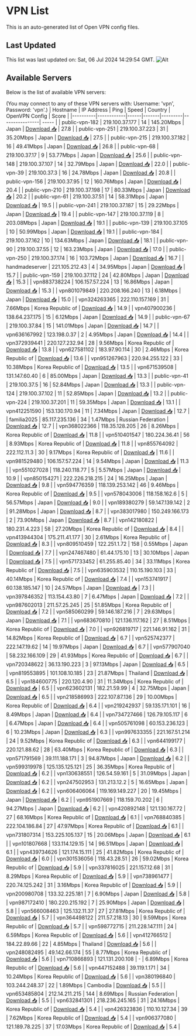 # VPN List

This is an auto-generated list of Open VPN config files.

## Last Updated

This list was last updated on: Sat, 06 Jul 2024 14:29:54 GMT.
![Alt](https://repobeats.axiom.co/api/embed/186b98318ef1479477931607c1ad7d823f12451f.svg "Repobeats analytics image")

## Available Servers

Below is the list of available VPN servers:

(You may connect to any of these VPN servers with: Username: 'vpn', Password: 'vpn'.)
| Hostname | IP Address | Ping | Speed | Country | OpenVPN Config | Score |
|----------|------------|------|-------|---------|----------------| ----- |
| public-vpn-182 | 219.100.37.177 | 14 | 145.20Mbps | Japan | [Download 📥](./configs/server_0_JP.ovpn) | 27.8 |
| public-vpn-251 | 219.100.37.223 | 31 | 35.20Mbps | Japan | [Download 📥](./configs/server_1_JP.ovpn) | 27.5 |
| public-vpn-215 | 219.100.37.182 | 16 | 49.41Mbps | Japan | [Download 📥](./configs/server_2_JP.ovpn) | 26.8 |
| public-vpn-68 | 219.100.37.17 | 9 | 53.77Mbps | Japan | [Download 📥](./configs/server_3_JP.ovpn) | 25.6 |
| public-vpn-148 | 219.100.37.107 | 14 | 32.79Mbps | Japan | [Download 📥](./configs/server_4_JP.ovpn) | 22.0 |
| public-vpn-39 | 219.100.37.3 | 16 | 24.78Mbps | Japan | [Download 📥](./configs/server_5_JP.ovpn) | 20.8 |
| public-vpn-156 | 219.100.37.95 | 12 | 160.76Mbps | Japan | [Download 📥](./configs/server_6_JP.ovpn) | 20.4 |
| public-vpn-210 | 219.100.37.198 | 17 | 80.33Mbps | Japan | [Download 📥](./configs/server_7_JP.ovpn) | 20.2 |
| public-vpn-61 | 219.100.37.51 | 14 | 58.31Mbps | Japan | [Download 📥](./configs/server_8_JP.ovpn) | 19.5 |
| public-vpn-241 | 219.100.37.187 | 15 | 29.22Mbps | Japan | [Download 📥](./configs/server_9_JP.ovpn) | 19.4 |
| public-vpn-147 | 219.100.37.119 | 8 | 203.08Mbps | Japan | [Download 📥](./configs/server_10_JP.ovpn) | 19.1 |
| public-vpn-139 | 219.100.37.105 | 10 | 50.99Mbps | Japan | [Download 📥](./configs/server_11_JP.ovpn) | 19.1 |
| public-vpn-184 | 219.100.37.162 | 10 | 134.63Mbps | Japan | [Download 📥](./configs/server_12_JP.ovpn) | 18.1 |
| public-vpn-90 | 219.100.37.55 | 12 | 163.23Mbps | Japan | [Download 📥](./configs/server_13_JP.ovpn) | 17.0 |
| public-vpn-250 | 219.100.37.174 | 16 | 103.72Mbps | Japan | [Download 📥](./configs/server_14_JP.ovpn) | 16.7 |
| handmadeserver | 221.105.212.43 | 4 | 34.95Mbps | Japan | [Download 📥](./configs/server_15_JP.ovpn) | 15.7 |
| public-vpn-159 | 219.100.37.112 | 24 | 42.80Mbps | Japan | [Download 📥](./configs/server_16_JP.ovpn) | 15.3 |
| vpn883738224 | 106.157.57.224 | 13 | 16.86Mbps | Japan | [Download 📥](./configs/server_17_JP.ovpn) | 15.3 |
| vpn801079849 | 220.208.166.240 | 13 | 6.18Mbps | Japan | [Download 📥](./configs/server_18_JP.ovpn) | 15.0 |
| vpn324263365 | 222.110.157.169 | 31 | 7.66Mbps | Korea Republic of | [Download 📥](./configs/server_19_KR.ovpn) | 14.9 |
| vpn407900236 | 138.64.237.175 | 15 | 6.12Mbps | Japan | [Download 📥](./configs/server_20_JP.ovpn) | 14.9 |
| public-vpn-67 | 219.100.37.84 | 15 | 141.01Mbps | Japan | [Download 📥](./configs/server_21_JP.ovpn) | 14.7 |
| vpn636167992 | 123.198.0.37 | 2 | 4.95Mbps | Japan | [Download 📥](./configs/server_22_JP.ovpn) | 14.4 |
| vpn372939441 | 220.127.232.94 | 28 | 9.56Mbps | Korea Republic of | [Download 📥](./configs/server_23_KR.ovpn) | 13.8 |
| vpn627581102 | 183.97.90.114 | 30 | 2.46Mbps | Korea Republic of | [Download 📥](./configs/server_24_KR.ovpn) | 13.6 |
| vpn951267963 | 220.94.255.122 | 33 | 10.38Mbps | Korea Republic of | [Download 📥](./configs/server_25_KR.ovpn) | 13.5 |
| vpn671539508 | 131.147.60.40 | 6 | 85.00Mbps | Japan | [Download 📥](./configs/server_26_JP.ovpn) | 13.3 |
| public-vpn-41 | 219.100.37.5 | 16 | 52.84Mbps | Japan | [Download 📥](./configs/server_27_JP.ovpn) | 13.3 |
| public-vpn-124 | 219.100.37.102 | 11 | 52.85Mbps | Japan | [Download 📥](./configs/server_28_JP.ovpn) | 13.2 |
| public-vpn-224 | 219.100.37.201 | 11 | 59.35Mbps | Japan | [Download 📥](./configs/server_29_JP.ovpn) | 13.1 |
| vpn412251590 | 153.130.170.94 | 11 | 7.34Mbps | Japan | [Download 📥](./configs/server_30_JP.ovpn) | 12.7 |
| familia2025 | 85.117.235.136 | 34 | 1.47Mbps | Russian Federation | [Download 📥](./configs/server_31_RU.ovpn) | 12.7 |
| vpn368022366 | 118.35.128.205 | 26 | 8.26Mbps | Korea Republic of | [Download 📥](./configs/server_32_KR.ovpn) | 11.8 |
| vpn510401547 | 180.224.36.41 | 56 | 8.93Mbps | Korea Republic of | [Download 📥](./configs/server_33_KR.ovpn) | 11.8 |
| vpn855764092 | 222.112.11.3 | 30 | 9.17Mbps | Korea Republic of | [Download 📥](./configs/server_34_KR.ovpn) | 11.6 |
| vpn981529480 | 106.157.57.224 | 14 | 9.54Mbps | Japan | [Download 📥](./configs/server_35_JP.ovpn) | 11.3 |
| vpn551027028 | 118.240.118.77 | 5 | 5.57Mbps | Japan | [Download 📥](./configs/server_36_JP.ovpn) | 10.9 |
| vpn850154271 | 222.226.218.215 | 24 | 16.25Mbps | Japan | [Download 📥](./configs/server_37_JP.ovpn) | 9.8 |
| vpn594776359 | 118.139.253.142 | 46 | 9.46Mbps | Korea Republic of | [Download 📥](./configs/server_38_KR.ovpn) | 9.5 |
| vpn578043006 | 118.158.162.6 | 5 | 56.57Mbps | Japan | [Download 📥](./configs/server_39_JP.ovpn) | 9.0 |
| vpn189380279 | 59.147.139.142 | 2 | 91.28Mbps | Japan | [Download 📥](./configs/server_40_JP.ovpn) | 8.7 |
| vpn383017980 | 150.249.166.173 | 2 | 73.90Mbps | Japan | [Download 📥](./configs/server_41_JP.ovpn) | 8.7 |
| vpn142180822 | 180.231.4.223 | 58 | 27.20Mbps | Korea Republic of | [Download 📥](./configs/server_42_KR.ovpn) | 8.4 |
| vpn413944304 | 175.211.41.177 | 30 | 2.61Mbps | Korea Republic of | [Download 📥](./configs/server_43_KR.ovpn) | 8.3 |
| vpn809510459 | 122.251.1.72 | 158 | 0.55Mbps | Japan | [Download 📥](./configs/server_44_JP.ovpn) | 7.7 |
| vpn247467480 | 61.44.175.10 | 13 | 30.10Mbps | Japan | [Download 📥](./configs/server_45_JP.ovpn) | 7.5 |
| vpn571733452 | 61.255.85.40 | 34 | 33.11Mbps | Korea Republic of | [Download 📥](./configs/server_46_KR.ovpn) | 7.5 |
| vpn635903532 | 110.15.190.103 | 33 | 40.14Mbps | Korea Republic of | [Download 📥](./configs/server_47_KR.ovpn) | 7.4 |
| vpn153741917 | 60.138.185.147 | 10 | 24.57Mbps | Japan | [Download 📥](./configs/server_48_JP.ovpn) | 7.3 |
| vpn397846352 | 113.154.43.80 | 7 | 6.47Mbps | Japan | [Download 📥](./configs/server_49_JP.ovpn) | 7.2 |
| vpn987602013 | 211.57.25.245 | 25 | 51.85Mbps | Korea Republic of | [Download 📥](./configs/server_50_KR.ovpn) | 7.2 |
| vpn585060299 | 59.146.187.216 | 7 | 29.63Mbps | Japan | [Download 📥](./configs/server_51_JP.ovpn) | 7.1 |
| vpn683670810 | 121.136.117.162 | 27 | 8.51Mbps | Korea Republic of | [Download 📥](./configs/server_52_KR.ovpn) | 7.0 |
| vpn926819717 | 221.146.91.162 | 31 | 14.82Mbps | Korea Republic of | [Download 📥](./configs/server_53_KR.ovpn) | 6.7 |
| vpn525742377 | 222.147.19.62 | 14 | 19.97Mbps | Japan | [Download 📥](./configs/server_54_JP.ovpn) | 6.7 |
| vpn577907040 | 58.232.166.109 | 29 | 41.93Mbps | Korea Republic of | [Download 📥](./configs/server_55_KR.ovpn) | 6.7 |
| vpn720348622 | 36.13.190.223 | 3 | 97.13Mbps | Japan | [Download 📥](./configs/server_56_JP.ovpn) | 6.5 |
| vpn819553895 | 101.108.10.185 | 23 | 21.87Mbps | Thailand | [Download 📥](./configs/server_57_TH.ovpn) | 6.5 |
| vpn184600775 | 220.120.4.90 | 31 | 11.34Mbps | Korea Republic of | [Download 📥](./configs/server_58_KR.ovpn) | 6.5 |
| vpn623602131 | 182.21.59.99 | 4 | 32.75Mbps | Japan | [Download 📥](./configs/server_59_JP.ovpn) | 6.5 |
| vpn218586993 | 222.107.87.136 | 29 | 10.00Mbps | Korea Republic of | [Download 📥](./configs/server_60_KR.ovpn) | 6.4 |
| vpn219242937 | 59.135.171.101 | 16 | 8.49Mbps | Japan | [Download 📥](./configs/server_61_JP.ovpn) | 6.4 |
| vpn734727466 | 126.79.105.117 | 6 | 6.47Mbps | Japan | [Download 📥](./configs/server_62_JP.ovpn) | 6.4 |
| vpn505761098 | 60.153.236.123 | 6 | 10.23Mbps | Japan | [Download 📥](./configs/server_63_JP.ovpn) | 6.3 |
| vpn997633355 | 221.167.51.214 | 24 | 9.52Mbps | Korea Republic of | [Download 📥](./configs/server_64_KR.ovpn) | 6.3 |
| vpn644199177 | 220.121.88.62 | 28 | 63.40Mbps | Korea Republic of | [Download 📥](./configs/server_65_KR.ovpn) | 6.3 |
| vpn571791569 | 39.111.188.171 | 3 | 94.87Mbps | Japan | [Download 📥](./configs/server_66_JP.ovpn) | 6.2 |
| vpn599319978 | 125.135.125.121 | 25 | 36.35Mbps | Korea Republic of | [Download 📥](./configs/server_67_KR.ovpn) | 6.2 |
| vpn130638551 | 126.54.59.161 | 5 | 31.09Mbps | Japan | [Download 📥](./configs/server_68_JP.ovpn) | 6.2 |
| vpn247502953 | 131.213.12.2 | 5 | 16.65Mbps | Japan | [Download 📥](./configs/server_69_JP.ovpn) | 6.2 |
| vpn606406064 | 119.169.149.227 | 20 | 19.45Mbps | Japan | [Download 📥](./configs/server_70_JP.ovpn) | 6.2 |
| vpn951907669 | 118.159.70.202 | 6 | 94.27Mbps | Japan | [Download 📥](./configs/server_71_JP.ovpn) | 6.2 |
| vpn420892148 | 121.130.167.72 | 27 | 68.16Mbps | Korea Republic of | [Download 📥](./configs/server_72_KR.ovpn) | 6.1 |
| vpn768840385 | 222.104.186.84 | 27 | 47.97Mbps | Korea Republic of | [Download 📥](./configs/server_73_KR.ovpn) | 6.1 |
| vpn731807314 | 153.225.105.137 | 15 | 20.06Mbps | Japan | [Download 📥](./configs/server_74_JP.ovpn) | 6.1 |
| vpn101807668 | 133.114.129.15 | 14 | 96.51Mbps | Japan | [Download 📥](./configs/server_75_JP.ovpn) | 6.1 |
| vpn439734626 | 121.174.15.111 | 25 | 41.82Mbps | Korea Republic of | [Download 📥](./configs/server_76_KR.ovpn) | 6.0 |
| vpn301536056 | 118.43.28.51 | 26 | 59.02Mbps | Korea Republic of | [Download 📥](./configs/server_77_KR.ovpn) | 5.9 |
| vpn337816025 | 221.157.12.68 | 31 | 8.29Mbps | Korea Republic of | [Download 📥](./configs/server_78_KR.ovpn) | 5.9 |
| vpn738961477 | 220.74.125.242 | 31 | 3.16Mbps | Korea Republic of | [Download 📥](./configs/server_79_KR.ovpn) | 5.9 |
| vpn200980708 | 133.32.225.181 | 7 | 6.90Mbps | Japan | [Download 📥](./configs/server_80_JP.ovpn) | 5.8 |
| vpn987172410 | 180.220.215.192 | 7 | 25.90Mbps | Japan | [Download 📥](./configs/server_81_JP.ovpn) | 5.8 |
| vpn566008463 | 125.132.11.37 | 27 | 27.81Mbps | Korea Republic of | [Download 📥](./configs/server_82_KR.ovpn) | 5.7 |
| vpn364498122 | 211.57.218.13 | 30 | 9.59Mbps | Korea Republic of | [Download 📥](./configs/server_83_KR.ovpn) | 5.7 |
| vpn598772715 | 211.228.147.111 | 24 | 6.59Mbps | Korea Republic of | [Download 📥](./configs/server_84_KR.ovpn) | 5.6 |
| vpn412766512 | 184.22.89.66 | 22 | 4.85Mbps | Thailand | [Download 📥](./configs/server_85_TH.ovpn) | 5.6 |
| vpn248082495 | 49.142.66.174 | 55 | 8.77Mbps | Korea Republic of | [Download 📥](./configs/server_86_KR.ovpn) | 5.6 |
| vpn710866893 | 121.131.200.108 | - | 6.89Mbps | Korea Republic of | [Download 📥](./configs/server_87_KR.ovpn) | 5.6 |
| vpn447152488 | 39.119.1.171 | 34 | 10.24Mbps | Korea Republic of | [Download 📥](./configs/server_88_KR.ovpn) | 5.6 |
| vpn380196840 | 103.244.248.37 | 22 | 1.89Mbps | Cambodia | [Download 📥](./configs/server_89_KH.ovpn) | 5.5 |
| vpn653485804 | 212.14.211.215 | 144 | 8.69Mbps | Russian Federation | [Download 📥](./configs/server_90_RU.ovpn) | 5.5 |
| vpn632841301 | 218.236.245.165 | 31 | 24.16Mbps | Korea Republic of | [Download 📥](./configs/server_91_KR.ovpn) | 5.4 |
| vpn426323836 | 110.10.127.34 | 39 | 7.62Mbps | Korea Republic of | [Download 📥](./configs/server_92_KR.ovpn) | 5.4 |
| vpn906377080 | 121.189.78.225 | 37 | 17.03Mbps | Korea Republic of | [Download 📥](./configs/server_93_KR.ovpn) | 5.4 |
